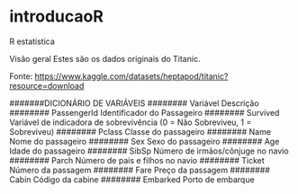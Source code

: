 # introducaoR
R estatística


Visão geral
Estes são os dados originais do Titanic.


Fonte: https://www.kaggle.com/datasets/heptapod/titanic?resource=download



#######DICIONÁRIO DE VARIÁVEIS
######## Variável	Descrição
######## PassengerId	Identificador do Passageiro
######## Survived	Variável de indicadora de sobrevivência (0 = Não Sobreviveu, 1 = Sobreviveu)
######## Pclass	Classe do passageiro
######## Name	Nome do passageiro
######## Sex	Sexo do passageiro
######## Age	Idade do passageiro
######## SibSp	Número de irmãos/cônjuge no navio
######## Parch	Número de pais e filhos no navio
######## Ticket	Número da passagem
######## Fare	Preço da passagem
######## Cabin	Código da cabine
######## Embarked	Porto de embarque
